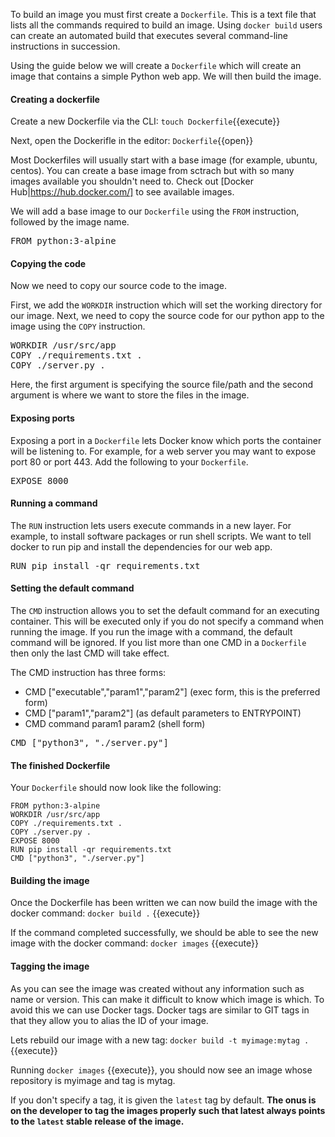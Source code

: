 
To build an image you must first create a `Dockerfile`. This is a text file that lists all the commands required to build an image. Using `docker build` users can create an automated build that executes several command-line instructions in succession.

Using the guide below we will create a `Dockerfile` which will create an image that contains a simple Python web app. We will then build the image.

#### Creating a dockerfile

Create a new Dockerfile via the CLI: `touch Dockerfile`{{execute}}

Next, open the Dockerifle in the editor: `Dockerfile`{{open}}

Most Dockerfiles will usually start with a base image (for example, ubuntu, centos). You can create a base image from sctrach but with so many images available you shouldn't need to. Check out [Docker Hub|https://hub.docker.com/] to see available images.

We will add a base image to our `Dockerfile` using the `FROM` instruction, followed by the image name.
<pre class="file" data-filename="Dockerfile" data-target="append">FROM python:3-alpine
</pre>

#### Copying the code

Now we need to copy our source code to the image.

First, we add the `WORKDIR` instruction which will set the working directory for our image. 
Next, we need to copy the source code for our python app to the image using the `COPY` instruction. 

<pre class="file" data-filename="Dockerfile" data-target="append">WORKDIR /usr/src/app
COPY ./requirements.txt .
COPY ./server.py .
</pre>

Here, the first argument is specifying the source file/path and the second argument is where we want to store the files in the image.

#### Exposing ports

Exposing a port in a `Dockerfile` lets Docker know which ports the container will be listening to. For example, for a web server you may want to expose port 80 or port 443. Add the following to your `Dockerfile`.

<pre class="file" data-filename="Dockerfile" data-target="append">EXPOSE 8000
</pre>

#### Running a command

The `RUN` instruction lets users execute commands in a new layer. For example, to install software packages or run shell scripts. 
We want to tell docker to run pip and install the dependencies for our web app.
<pre class="file" data-filename="Dockerfile" data-target="append">RUN pip install -qr requirements.txt
</pre>

#### Setting the default command

The `CMD` instruction allows you to set the default command for an executing container. This will be executed only if you do not specify a command when running the image. If you run the image with a command, the default command will be ignored. If you list more than one CMD in a `Dockerfile` then only the last CMD will take effect.

The CMD instruction has three forms:
* CMD ["executable","param1","param2"] (exec form, this is the preferred form)
* CMD ["param1","param2"] (as default parameters to ENTRYPOINT)
* CMD command param1 param2 (shell form)

<pre class="file" data-filename="Dockerfile" data-target="append">CMD ["python3", "./server.py"]
</pre>

#### The finished Dockerfile

Your `Dockerfile` should now look like the following:
```
FROM python:3-alpine
WORKDIR /usr/src/app
COPY ./requirements.txt .
COPY ./server.py .
EXPOSE 8000
RUN pip install -qr requirements.txt
CMD ["python3", "./server.py"]
``` 

#### Building the image

Once the Dockerfile has been written we can now build the image with the docker command: `docker build .` {{execute}}

If the command completed successfully, we should be able to see the new image with the docker command: `docker images` {{execute}}

#### Tagging the image

As you can see the image was created without any information such as name or version. This can make it difficult to know which image is which. To avoid this we can use Docker tags. Docker tags are similar to GIT tags in that they allow you to alias the ID of your image.

Lets rebuild our image with a new tag: `docker build -t myimage:mytag .` {{execute}} 

Running `docker images` {{execute}}, you should now see an image whose repository is myimage and tag is mytag.

If you don't specify a tag, it is given the `latest` tag by default.
**The onus is on the developer to tag the images properly such that latest always points to the `latest` stable release of the image.**


